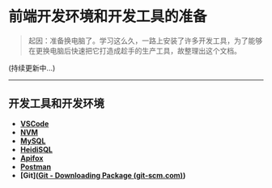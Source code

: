# 前端开发环境和开发工具的准备



> 起因：准备换电脑了。学习这么久，一路上安装了许多开发工具，为了能够在更换电脑后快速把它打造成趁手的生产工具，故整理出这个文档。

(持续更新中...)

------

## 开发工具和开发环境

- **[VSCode](link)**
- **[NVM](link)**
- **[MySQL](link)**
- **[HeidiSQL](link)**
- **[Apifox](https://apifox.com/?utm_source=baidu_pinzhuan&utm_medium=sem&utm_campaign=pinzhuan&utm_content=pinzhuan&utm_term=apifox)**
- **[Postman](https://www.postman.com/)**
- **[Git]([Git - Downloading Package (git-scm.com)](https://git-scm.com/download/win))**


